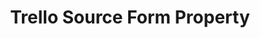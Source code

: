 ---
# -------------------------- #
#     USING THIS TEMPLATE    #
# -------------------------- #

## NEED HELP USING THIS TEMPLATE? SEE:
## https://docs-about-stitch-docs.netlify.com/reference/connect-templates/destination-form-property/
## FOR INSTRUCTIONS & REFERENCE INFO


# -------------------------- #
#        CONTENT TYPE        #
# -------------------------- #

product-type: "connect"
content-type: "api-form"
form-type: "source"
key: "source-form-properties-trello-object"


# -------------------------- #
#        OBJECT INFO         #
# -------------------------- #

title: "Trello Source Form Property"
api-type: "platform.trello"
display-name: "Trello"

source-type: "saas"
docs-name: "trello" # This should be whatever integration.name is. Ex: LinkedIn Ads is linkedin-ads

# -------------------------- #
#      OBJECT ATTRIBUTES     #
# -------------------------- #

uses-start-date: true

# Only source-specific attributes need to be listed here.
# The following attributes are considered common,
# and therefore don't need to be listed:
# anchor_time, cron_expression, frequency_in_minutes, image_version, start_date 

# object-attributes:
#   - name: ""
#     type: ""
#     required: true/false
#     description: ""
#     value: ""
---